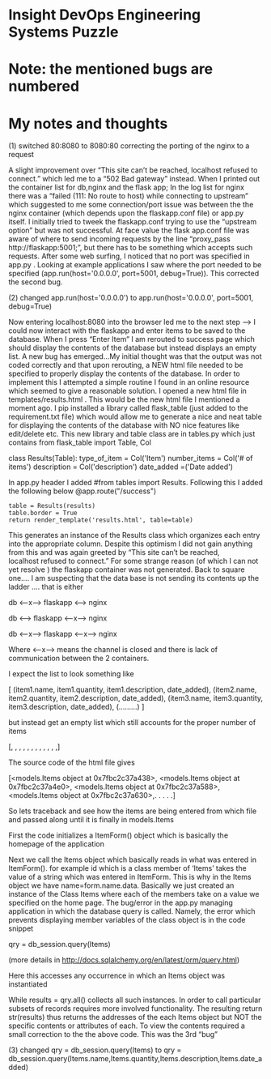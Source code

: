 # Insight DevOps Engineering Systems Puzzle

# Note: the mentioned bugs are numbered 

# My notes and thoughts 


(1) switched 80:8080 to 8080:80 correcting the porting of the nginx to a request

A slight improvement over “This site can’t be reached, localhost refused to connect.” which led me to a “502 Bad gateway” instead. When I printed out the container list for db,nginx and the flask app; In the log list for nginx there was a “failed (111: No route to host) while connecting to upstream” which suggested to me some connection/port issue was between the the nginx container (which depends upon the flaskapp.conf file) or app.py itself. I initially tried to tweek the flaskapp.conf trying to use the “upstream option” but was not successful. At face value the flask app.conf file was aware of where to send incoming requests by the line “proxy_pass http://flaskapp:5001;”, but there has to be something which accepts such requests. After some web surfing, I noticed that no port was specified in app.py . Looking at example applications I saw where the port needed to be specified (app.run(host='0.0.0.0', port=5001, debug=True)). This corrected the second bug.

(2) changed app.run(host='0.0.0.0') to app.run(host='0.0.0.0', port=5001, debug=True)

Now entering localhost:8080 into the browser led me to the next step —> I could now interact with the flaskapp and enter items to be saved to the database. When I press “Enter Item” I am rerouted to success page which should display the contents of the database but instead displays an empty list. A new bug has emerged…My initial thought was that the output was not coded correctly and that upon rerouting, a NEW html file needed to be specified to properly display the contents of the database. In order to implement this I attempted a simple routine I found in an online resource which seemed to give a reasonable solution. I opened a new html file in templates/results.html . This would be the new html file I mentioned a moment ago. I pip installed a library called flask_table (just added to the requirement.txt file) which would allow me to generate a nice and neat table for displaying the contents of the database with NO nice features like edit/delete etc. This new library and table class are in tables.py which just contains
from flask_table import Table, Col

class Results(Table):
    type_of_item = Col('Item')
    number_items = Col('# of items')
    description = Col('description')
    date_added =('Date added')

In app.py  header I added #from tables import Results. Following this I added the following below @app.route("/success")

    table = Results(results)
    table.border = True
    return render_template('results.html', table=table)

This generates an instance of the Results class which organizes each entry into the appropriate column. Despite this optimism I did not gain anything from this and was again greeted by “This site can’t be reached, localhost refused to connect.” For some strange reason (of which I can not yet resolve ) the flaskapp container was not generated. Back to square one…. I am suspecting that the data base is not sending its contents up the ladder …. that is either

db <—x—> flaskapp <——> nginx

db <——> flaskapp <—x—> nginx

db <—x—> flaskapp <—x—> nginx

Where <--x--> means the channel is closed and there is lack of communication between the 2 containers.

I expect the list to look something like 

[  (item1.name, item1.quantity, item1.description, date_added), 
   (item2.name, item2.quantity, item2.description, date_added), 
   (item3.name, item3.quantity, item3.description, date_added),
(………)  ] 

but instead get an empty list which still accounts for the proper number of items 

[, , , , , , , , , , , ,]

The source code of the html file gives

[<models.Items object at 0x7fbc2c37a438>, <models.Items object at 0x7fbc2c37a4e0>, <models.Items object at 0x7fbc2c37a588>, <models.Items object at 0x7fbc2c37a630>,. . . . .]

So lets traceback and see how the items are being entered from which file and passed along until it is finally in models.Items

First the code initializes a ItemForm() object which is basically the homepage of the application

Next we call the Items object which basically reads in what was entered in ItemForm(). for example id which is a class member of ‘Items’ takes the value of a string which was entered in ItemForm. This is why in the Items object we have name=form.name.data. Basically we just created an instance of the Class Items where each of the members take on a value we specified on the home page. The bug/error in the app.py managing application in which the database query is called. Namely, the error which prevents displaying member variables of the class object is in the code snippet 

qry = db_session.query(Items)

(more details in http://docs.sqlalchemy.org/en/latest/orm/query.html)

Here this accesses any occurrence in which an Items object was instantiated 

While results = qry.all() collects all such instances. In order to call particular subsets of records requires more involved functionality. The resulting 
return str(results) thus returns the addresses of the each Items object but NOT the specific contents or attributes of each. To view the contents required a small correction to the the above code. This was the 3rd “bug” 

(3) changed qry = db_session.query(Items) to qry = db_session.query(Items.name,Items.quantity,Items.description,Items.date_added)


